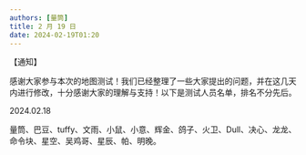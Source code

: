 ```yaml
---
authors: [量筒]
title: 2 月 19 日
date: 2024-02-19T01:20
---
```


【通知】

感谢大家参与本次的地图测试！我们已经整理了一些大家提出的问题，并在这几天内进行修改，十分感谢大家的理解与支持！以下是测试人员名单，排名不分先后。

2024.02.18

量筒、巴豆、tuffy、文雨、小鼠、小意、辉金、鸽子、火卫、Dull、决心、龙龙、命令块、星空、吴鸡哥、星辰、帕、明晚。
